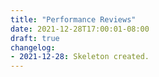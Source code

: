 ```yaml
---
title: "Performance Reviews"
date: 2021-12-28T17:00:01-08:00
draft: true
changelog:
- 2021-12-28: Skeleton created.
---
```

